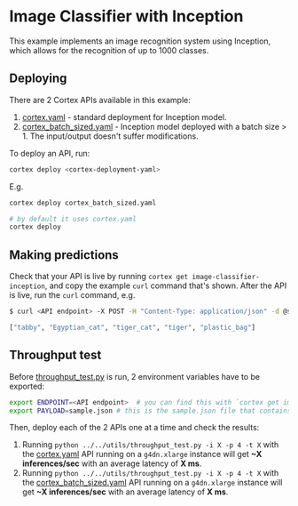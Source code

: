 # Image Classifier with Inception

This example implements an image recognition system using Inception, which allows for the recognition of up to 1000 classes.

## Deploying

There are 2 Cortex APIs available in this example:

1. [cortex.yaml](cortex.yaml) - standard deployment for Inception model.
1. [cortex_batch_sized.yaml](cortex_batch_sized.yaml) - Inception model deployed with a batch size > 1. The input/output doesn't suffer modifications.

To deploy an API, run:

```bash
cortex deploy <cortex-deployment-yaml>
```

E.g.

```bash
cortex deploy cortex_batch_sized.yaml

# by default it uses cortex.yaml
cortex deploy
```

## Making predictions

Check that your API is live by running `cortex get image-classifier-inception`, and copy the example `curl` command that's shown. After the API is live, run the `curl` command, e.g.

```bash
$ curl <API endpoint> -X POST -H "Content-Type: application/json" -d @sample.json

["tabby", "Egyptian_cat", "tiger_cat", "tiger", "plastic_bag"]
```

## Throughput test

Before [throughput_test.py](../../utils/throughput_test.py) is run, 2 environment variables have to be exported:

```bash
export ENDPOINT=<API endpoint>  # you can find this with `cortex get image-classifier-resnet50`
export PAYLOAD=sample.json # this is the sample.json file that contains the text to make the prediction for
```

Then, deploy each of the 2 APIs one at a time and check the results:

1. Running `python ../../utils/throughput_test.py -i X -p 4 -t X` with the [cortex.yaml](cortex.yaml) API running on a `g4dn.xlarge` instance will get **~X inferences/sec** with an average latency of **X ms**.
1. Running `python ../../utils/throughput_test.py -i X -p 4 -t X` with the [cortex_batch_sized.yaml](cortex_batch_sized.yaml) API running on a `g4dn.xlarge` instance will get **~X inferences/sec** with an average latency of **X ms**.
